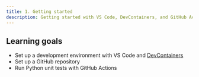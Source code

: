 ```yaml
---
title: 1. Getting started
description: Getting started with VS Code, DevContainers, and GitHub Actions
---
```


## Learning goals

- Set up a development environment with VS Code and [DevContainers](/road-to-cloud/reference/devcontainers)
- Set up a GitHub repository
- Run Python unit tests with GitHub Actions
